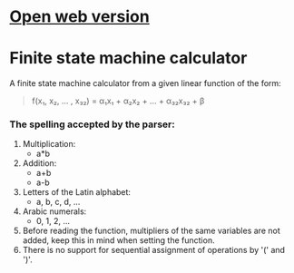 # [Open web version](https://ausf-software.github.io/fsmc/)
# Finite state machine calculator
A finite state machine calculator from a given linear function of the form:
<blockquote>f(x₁, x₂, ... , x₃₂) = α₁x₁ + α₂x₂ + ... + α₃₂x₃₂ + β</blockquote>

### The spelling accepted by the parser:
1. Multiplication:
    * a*b
2. Addition:
    * a+b
    * a-b
3. Letters of the Latin alphabet:
    * a, b, c, d, ...
4. Arabic numerals:
    * 0, 1, 2, ...
5. Before reading the function, multipliers of the same variables are not added, keep this in mind when setting the function.
6. There is no support for sequential assignment of operations by '(' and ')'.